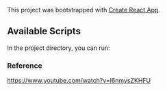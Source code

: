 This project was bootstrapped with [Create React App](https://github.com/facebook/create-react-app).

## Available Scripts

In the project directory, you can run:

### Reference

https://www.youtube.com/watch?v=l6nmysZKHFU
